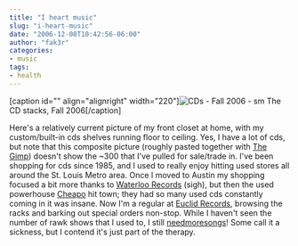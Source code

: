 ```yaml
---
title: "I heart music"
slug: "i-heart-music"
date: "2006-12-08T10:42:56-06:00"
author: "fak3r"
categories:
- music
tags:
- health
---
```


[caption id="" align="alignright" width="220"]![CDs - Fall 2006 - sm](http://fak3r.com/wp-content/uploads/2006/12/cds-sm2.gif) The CD stacks, Fall 2006[/caption]

Here's a relatively current picture of my front closet at home, with my custom/built-in cds shelves running floor to ceiling. Yes, I have a lot of cds, but note that this composite picture (roughly pasted together with [The Gimp](http://www.gimp.org/)) doesn't show the ~300 that I've pulled for sale/trade in. I've been shopping for cds since 1985, and I used to really enjoy hitting used stores all around the St. Louis Metro area. Once I moved to Austin my shopping focused a bit more thanks to [Waterloo Records](http://www.waterloorecords.com/) (sigh), but then the used powerhouse [Cheapo](http://www.cheapotexas.com/) hit town; they had so many used cds constantly coming in it was insane. Now I'm a regular at [Euclid Records](http://www.euclidrecords.com/), browsing the racks and barking out special orders non-stop. While I haven't seen the number of rawk shows that I used to, I still [needmoresongs](http://www.needmoresongs.org/)! Some call it a sickness, but I contend it's just part of the therapy.

